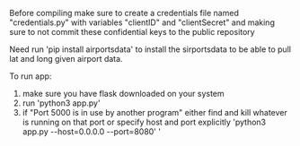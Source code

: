 Before compiling make sure to create a credentials file named "credentials.py" with variables "clientID" and "clientSecret" and making sure to not commit these confidential keys to the public repository


Need run 'pip install airportsdata' to install the sirportsdata to be able to pull lat and long given airport data. 


To run app:

1) make sure you have flask downloaded on your system
2) run 'python3 app.py'
3) if "Port 5000 is in use by another program" either find and kill whatever is running on that port or specify host
	and port explicitly 'python3 app.py --host=0.0.0.0 --port=8080'
'